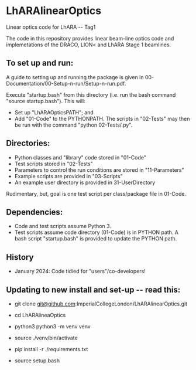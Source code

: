 # LhARAlinearOptics
Linear optics code for LhARA -- Tag1

The code in this repository provides linear beam-line optics code and implemetations of the DRACO, LION< and LhARA Stage 1 beamlines.  

## To set up and run:
A guide to setting up and running the package is given in 00-Documentation/00-Setup-n-run/Setup-n-run.pdf.

Execute "startup.bash" from this directory (i.e. run the bash command "source startup.bash").  This will:
  * Set up "LhARAOpticsPATH"; and
  * Add "01-Code" to the PYTHONPATH.  The scripts in "02-Tests" may then be run with the command "python 02-Tests/<filename>.py".

## Directories:
 * Python classes and "library" code stored in "01-Code"
 * Test scripts stored in "02-Tests"
 * Parameters to control the run conditions are stored in "11-Parameters"
 * Example scripts are provided in "03-Scripts"
 * An example user directory is provided in 31-UserDirectory

Rudimentary, but, goal is one test script per class/package file in 01-Code.

## Dependencies:
 * Code and test scripts assume Python 3.  
 * Test scripts assume code directory (01-Code) is in PYTHON path.  A bash script "startup.bash" is provided to update the PYTHON path.

## History
 * January 2024:  Code tidied for "users"/co-developers!

## Updating to new install and set-up -- read this:
 * git clone git@github.com:ImperialCollegeLondon/LhARAlinearOptics.git
 * cd LhARAlineaOptics
 * python3 python3 -m venv venv
 * source ./venv/bin/activate
 * pip install -r ./requirements.txt
 
 * source setup.bash                